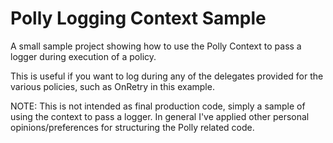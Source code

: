 # Polly Logging Context Sample

A small sample project showing how to use the Polly Context to pass a logger during execution of a policy.

This is useful if you want to log during any of the delegates provided for the various policies, such as OnRetry in this example.

NOTE: This is not intended as final production code, simply a sample of using the context to pass a logger. In general I've applied other personal opinions/preferences for structuring the Polly related code.